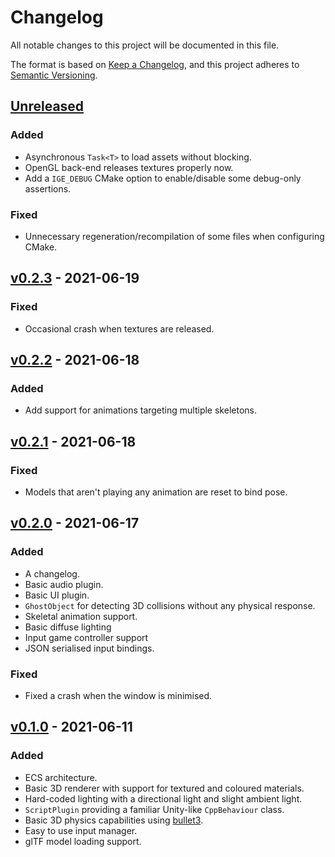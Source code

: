 # Changelog

All notable changes to this project will be documented in this file.

The format is based on [Keep a Changelog](https://keepachangelog.com/en/1.0.0/),
and this project adheres to
[Semantic Versioning](https://semver.org/spec/v2.0.0.html).

## [Unreleased]

### Added

- Asynchronous `Task<T>` to load assets without blocking.
- OpenGL back-end releases textures properly now.
- Add a `IGE_DEBUG` CMake option to enable/disable some debug-only assertions.

### Fixed

- Unnecessary regeneration/recompilation of some files when configuring CMake.

## [v0.2.3] - 2021-06-19

### Fixed

- Occasional crash when textures are released.

## [v0.2.2] - 2021-06-18

### Added

- Add support for animations targeting multiple skeletons.

## [v0.2.1] - 2021-06-18

### Fixed

- Models that aren't playing any animation are reset to bind pose.

## [v0.2.0] - 2021-06-17

### Added

- A changelog.
- Basic audio plugin.
- Basic UI plugin.
- `GhostObject` for detecting 3D collisions without any physical response.
- Skeletal animation support.
- Basic diffuse lighting
- Input game controller support
- JSON serialised input bindings.

### Fixed

- Fixed a crash when the window is minimised.

## [v0.1.0] - 2021-06-11

### Added

- ECS architecture.
- Basic 3D renderer with support for textured and coloured materials.
- Hard-coded lighting with a directional light and slight ambient light.
- `ScriptPlugin` providing a familiar Unity-like `CppBehaviour` class.
- Basic 3D physics capabilities using
  [bullet3](https://github.com/bulletphysics/bullet3).
- Easy to use input manager.
- glTF model loading support.

[unreleased]: https://github.com/nasso/ige/compare/v0.2.3...HEAD
[v0.2.3]: https://github.com/nasso/ige/releases/tag/v0.2.3
[v0.2.2]: https://github.com/nasso/ige/releases/tag/v0.2.2
[v0.2.1]: https://github.com/nasso/ige/releases/tag/v0.2.1
[v0.2.0]: https://github.com/nasso/ige/releases/tag/v0.2.0
[v0.1.0]: https://github.com/nasso/ige/releases/tag/v0.1.0
